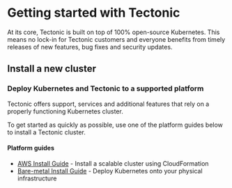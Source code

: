 # Getting started with Tectonic

At its core, Tectonic is built on top of 100% open-source Kubernetes. This means no lock-in for Tectonic customers and everyone benefits from timely releases of new features, bug fixes and security updates.

## Install a new cluster

### Deploy Kubernetes and Tectonic to a supported platform

Tectonic offers support, services and additional features that rely on a properly functioning Kubernetes cluster.

To get started as quickly as possible, use one of the platform guides below to install a Tectonic cluster.

#### Platform guides

* [AWS Install Guide][install-aws] - Install a scalable cluster using CloudFormation
* [Bare-metal Install Guide][install-bare-metal] - Deploy Kubernetes onto your physical infrastructure


[install-aws]: aws/index.md
[install-bare-metal]: bare-metal/index.md
